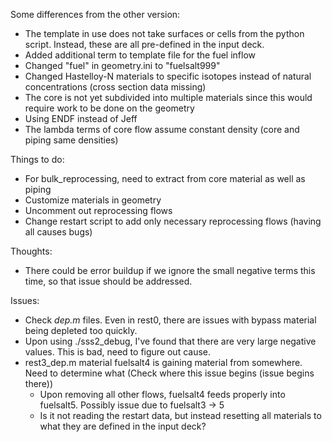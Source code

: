 
Some differences from the other version:
- The template in use does not take surfaces or cells from the python script. Instead, these are all pre-defined in the input deck.
- Added additional term to template file for the fuel inflow
- Changed "fuel" in geometry.ini to "fuelsalt999"
- Changed Hastelloy-N materials to specific isotopes instead of natural concentrations (cross section data missing)
- The core is not yet subdivided into multiple materials since this would require work to be done on the geometry
- Using ENDF instead of Jeff
- The lambda terms of core flow assume constant density (core and piping same densities)

Things to do:
- For bulk_reprocessing, need to extract from core material as well as piping
- Customize materials in geometry
- Uncomment out reprocessing flows
- Change restart script to add only necessary reprocessing flows (having all causes bugs)

Thoughts:
- There could be error buildup if we ignore the small negative terms this time, so that issue should be addressed.

Issues:
- Check _dep.m_ files. Even in rest0, there are issues with bypass material being depleted too quickly.
- Upon using ./sss2_debug, I've found that there are very large negative values. This is bad, need to figure out cause.
- rest3_dep.m material fuelsalt4 is gaining material from somewhere. Need to determine what (Check where this issue begins (issue begins there)) 
  - Upon removing all other flows, fuelsalt4 feeds properly into fuelsalt5. Possibly issue due to fuelsalt3 -> 5
  - Is it not reading the restart data, but instead resetting all materials to what they are defined in the input deck? 



